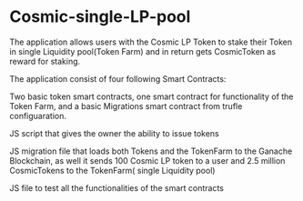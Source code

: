 # Cosmic-single-LP-pool

The application allows users with the Cosmic LP Token to stake their Token in single Liquidity pool(Token Farm) and in return gets CosmicToken as reward for staking.


The application consist of four following Smart Contracts:


Two basic token smart contracts, one smart contract for functionality of the Token Farm, and a basic Migrations smart contract from trufle configuaration.


JS script that gives the owner the ability to issue tokens


JS migration file that loads both Tokens and the TokenFarm to the Ganache Blockchain, as well it sends 100 Cosmic LP token to a user and 2.5 million CosmicTokens to the TokenFarm( single Liquidity pool) 


JS file to test all the functionalities of the smart contracts
